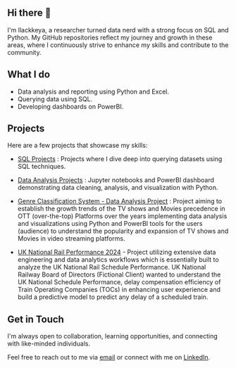 ## Hi there 👋

I'm Ilackkeya, a researcher turned data nerd with a strong focus on SQL and Python. My GitHub repositories reflect my journey and growth in these areas, where I continuously strive to enhance my skills and contribute to the community.

## What I do

- Data analysis and reporting using Python and Excel.
- Querying data using SQL.
- Developing dashboards on PowerBI.


## Projects

Here are a few projects that showcase my skills:

- [SQL Projects](https://github.com/Ilackkeya/SQL_Projects) :  Projects where I dive deep into querying datasets using SQL techniques.

- [Data Analysis Projects](https://github.com/Ilackkeya/Data_Analysis_Projects) :  Jupyter notebooks and PowerBI dashboard demonstrating data cleaning, analysis, and visualization with Python.

- [Genre Classification System - Data Analysis Project](https://github.com/Ilackkeya/Video-Streaming-Platform-Data-Analytics) :  Project aiming to establish the growth trends of the TV shows and Movies precedence in OTT (over-the-top) Platforms over the years implementing data analysis and visualizations using Python and PowerBI tools for the users (audience) to understand the popularity and expansion of TV shows and Movies in video streaming platforms.

- [UK National Rail Performance 2024](https://github.com/Ilackkeya/UK-National-Rail-Performance-Project) - Project utilizing extensive data engineering and data analytics workflows which is essentially built to analyze the UK National Rail Schedule Performance. UK National Railway Board of Directors (Fictional Client) wanted to understand the UK National Schedule Performance, delay compensation efficiency of Train Operating Companies (TOCs) in enhancing user experience and build a predictive model to predict any delay of a scheduled train. 

## Get in Touch

I'm always open to collaboration, learning opportunities, and connecting with like-minded individuals. 

Feel free to reach out to me via [email](bsilackkeya21@gmail.com) or connect with me on [LinkedIn](https://www.linkedin.com/in/ilackkeya/).
 
<!--
**Ilackkeya/Ilackkeya** is a ✨ _special_ ✨ repository because its `README.md` (this file) appears on your GitHub profile.

Here are some ideas to get you started:

- 🔭 I’m currently working on ...
- 🌱 I’m currently learning ...
- 👯 I’m looking to collaborate on ...
- 🤔 I’m looking for help with ...
- 💬 Ask me about ...
- 📫 How to reach me: ...
- 😄 Pronouns: ...
- ⚡ Fun fact: ...
-->
